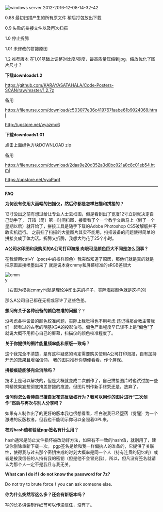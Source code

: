 
<img src="https://cloud.githubusercontent.com/assets/24437060/21024682/6f36d75c-bd53-11e6-8371-6d5bdd26f8e2.png" alt="windows server 2012-2016-12-08-14-32-42" style="max-width:100%;">



  
0.88 最初扫描产生的所有原文件  稍后打包放出下载

0.9  失败的拼接文件以及再次扫描 

1.0  停止折腾

1.01 未修改的拼接原图  

1.2  推荐版本 在1.01基础上调整对比度/亮度，最高质量压缩到jpg，缩放优化了图片尺寸 ?



<strong>下载downloads1.2</strong>

https://github.com/KARAYASATAHALA/Code-Posters-SCAN/raw/master/1.2.7z



备用 

https://filenurse.com/download/c503077e36c419767faabe61b9024069.html

http://upstore.net/vyazmc6



<strong>下载downloads1.01</strong>

点击上面绿色方块DOWNLOAD zip

备用

https://filenurse.com/download/2daa9e20d352a3d0bc021a0c8c01eb54.html

https://upstore.net/vyaPaqf







----------------------------------------------------------------------------------------------------------------------------
<strong>FAQ</strong>

<strong>为何没有使用大画幅的扫描仪，然后你都是怎样扫描和拼接的？</strong>

12寸没出之前有想过给让专业人士去扫图，但是看到出了宽度12寸立刻就决定自己动手了，
开箱（筒）第一时间扫图，接着看了个一个教学文后马上（懒了一个星期以后）就开始了，拼接工具是随手下载的Adobe Photoshop CS5破解版并不敢实机运行。
之前扫了扫描的大量图片其实不能用，扫描设备的问题使得简单的拼接变成了体力活。折腾又折腾，我想大约花了25个小时。




<strong>A公司水印图和我购买的A公司打印海报 肉眼可见颜色巨大不同是怎么回事？</strong>

在我使用ctrl+Y（pscs中的校样颜色）我突然知道了原因，那他们就是真的就是把原图直接喷墨出来了 就是说本身cmmy和屏幕标准的sRGB差很大

<img src="https://cloud.githubusercontent.com/assets/24437060/21023956/cab06ccc-bd50-11e6-9cf3-9e5b7734e65e.png" alt="cmmy" style="max-width:10%;">

（右图为模拟cmmy也就是理论冲印出来的样子，实际海报颜色就是这样的）
 
那么A公司自己都在无视或容许了这些色差。


<strong>想问有关于各种设备的颜色校准的问题？ </strong>?

没考虑各种设备的颜色校准问题，实际上我觉得也不用考虑
还记得那台教主带我们一起看过的古老的明基XGA的投影仪吗，偏色严重程度早已谈不上是“偏色”了 
就说大概不用担心自己的屏幕，扫描仪的颜色校准程度了。


<strong>关于你提供的图片能量频率能和原版一致吗？</strong>

这个我完全不清楚，是有这种疑惑的肯定需要购买使用A公司打印海报，自有加持开光的效果且增强信仰。 我的图只推荐你随便看看，作个屏保。

<strong>拼接痕迹能够完全消除吗？</strong>

技术上是可以解决的，但是大概就变成二次创作了，自己拼接图片时也试过加一些鸡精效果妄想彻底掩盖拼接的痕迹，但图片制作新手终究还是，放弃了。 

<strong>请问你怎么看待自己擅自发布违反版权行为？我可以用你的图片进行“二次创作”然后与再次与别人分享吗？</strong>

如果有人制作出了的更好的版本我也很想看看，坦白说我已经堕落（觉醒）为一个激进的反版权者，但我也不能明示你可以全照着GPL来。


<strong>校对hash值和验证pgp签名有什么用？</strong>

hash通常是防止文件损坏被改动好方法，如果有不一致的hash值，就别用了，建议你删除重新下载一次。
pgp签名是给和我一样偏执人的准备的，它提供了关联性，使得我与过去那个密钥生成的时刻大概率是同一个人（持有连贯的记忆的）或者是被我信任的人持有我的密钥（但是他不会冒充我），所以，但凡没有签名就请认为那个人一定不是我且与我无关。

<strong>What can I do if I do not know the password for 7z?</strong>

Do not try to brute force！you can ask someone else.

<strong>你为什么突然写这么多？还会有新版本吗？</strong>

写的长多讲讲制作细节可以传递信任，没有了。
